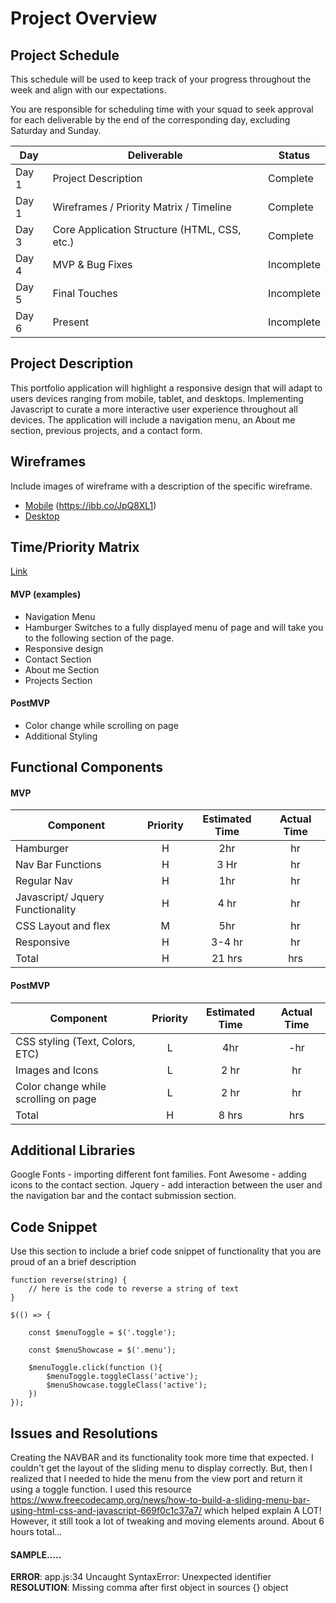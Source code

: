 # Project Overview

## Project Schedule
This schedule will be used to keep track of your progress throughout the week and align with our expectations.

You are responsible for scheduling time with your squad to seek approval for each deliverable by the end of the corresponding day, excluding Saturday and Sunday.

|  Day | Deliverable | Status
|---|---| ---|
|Day 1| Project Description | Complete
|Day 1| Wireframes / Priority Matrix / Timeline | Complete
|Day 3| Core Application Structure (HTML, CSS, etc.) | Complete
|Day 4| MVP & Bug Fixes | Incomplete
|Day 5| Final Touches | Incomplete
|Day 6| Present | Incomplete


## Project Description

This portfolio application will highlight a responsive design that will adapt to users devices ranging from mobile, tablet, and desktops. Implementing Javascript to curate a more interactive user experience throughout all devices. The application will include a navigation menu, an About me section, previous projects, and a contact form. 

## Wireframes

Include images of wireframe with a description of the specific wireframe.   

- [Mobile](https://ibb.co/vdLDwfd) (https://ibb.co/JpQ8XL1) 
- [Desktop](https://ibb.co/2y0zxMV)


## Time/Priority Matrix 

[Link](https://ibb.co/BLjYWnV)

#### MVP (examples)

- Navigation Menu
- Hamburger Switches to a fully displayed menu of page and will take you to the following section of the page. 
- Responsive design 
- Contact Section
- About me Section
- Projects Section

#### PostMVP 

- Color change while scrolling on page 
- Additional Styling

## Functional Components

#### MVP
| Component | Priority | Estimated Time | Actual Time |
| --- | :---: |  :---: | :---: | 
| Hamburger | H | 2hr | hr | 4hr | 4hr
| Nav Bar Functions | H | 3 Hr | hr | 6hr | 6hr
| Regular Nav | H | 1hr | hr |  1hr
| Javascript/ Jquery Functionality | H | 4 hr|  hr | 1hr |  6hr
| CSS Layout and flex| M | 5hr | hr| 4hr | 4hr
| Responsive | H | 3-4 hr | hr | 4hr | 4hr
| Total | H | 21 hrs| hrs |

#### PostMVP
| Component | Priority | Estimated Time | Actual Time |
| --- | :---: |  :---: | :---: | 
| CSS styling (Text, Colors, ETC) | L | 4hr | -hr | hr | 5hr
| Images and Icons | L | 2 hr | hr | 2hr
| Color change while scrolling on page  | L | 2 hr | hr |
| Total | H | 8 hrs| hrs |

## Additional Libraries
Google Fonts - importing different font families.
Font Awesome - adding icons to the contact section.
Jquery - add interaction between the user and the navigation bar and the contact submission section. 
## Code Snippet

Use this section to include a brief code snippet of functionality that you are proud of an a brief description  

```
function reverse(string) {
	// here is the code to reverse a string of text
}

$(() => {

    const $menuToggle = $('.toggle');
    
    const $menuShowcase = $('.menu');
    
    $menuToggle.click(function (){
        $menuToggle.toggleClass('active');
        $menuShowcase.toggleClass('active');
    })
});

```

## Issues and Resolutions
Creating the NAVBAR and its functionality took more time that expected. I couldn't get the layout of the sliding menu to display correctly. But, then I realized that I needed to hide the menu from the view port and return it using a toggle function. I used this resource https://www.freecodecamp.org/news/how-to-build-a-sliding-menu-bar-using-html-css-and-javascript-669f0c1c37a7/ which helped explain A LOT! However, it still took a lot of tweaking and moving elements around. About 6 hours total...

#### SAMPLE.....
**ERROR**: app.js:34 Uncaught SyntaxError: Unexpected identifier                                
**RESOLUTION**: Missing comma after first object in sources {} object